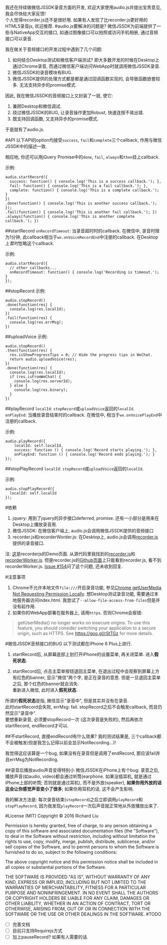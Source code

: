 我还在持续做微信JSSDK录音方面的开发, 欢迎大家使用audio.js并提出宝贵意见, 我会尽快给大家反馈!  
个人觉得recorder.js还不是很好用. 如果有人发现了比recorder.js更好用的HTML5录音js, 欢迎推荐.
#audio.js要解决的问题是?
微信JSSDK为前端提供了一些与NativeApp交互的接口, 如通过图像接口可以拍照或访问手机相册, 通过音频接口可以录音.

我在做关于音频接口的开发过程中遇到了几个问题:  
1. 如何结合Desktop测试和微信客户端测试? 即大多数开发的时候在Desktop上通过Chrome录音, 而通过微信客户端访问WebApp时就调用微信JSSDK录音.  
2. 微信JSSDK的录音模块有BUG.  
3. 微信JSSDK提供的处理方式都是都是通过回调函数实现的, 会导致函数嵌套较多. 无法支持异步的promise模式.

因此, 我在微信JSSDK的音频接口上又封装了一层, 使它:  
1. 兼顾Desktop和微信调试.  
2. 绕过微信JSSDK的BUG, 让录音操作更加Robust, 快速连按不易出错.  
3. 既支持回调函数, 又支持异步的promise模式.

于是就有了audio.js.

#API
以下API的option均接受`success`, `fail`和`complete`三个callback, 作用与微信JSSDK中的描述一致.

相应地, 你还可以用jQuery Promise中的`done`, `fail`, `always`和`then`挂上callback.

示例:
```
audio.startRecord({
  success: function() { console.log('This is a success callback.'); },
  fail: function() { console.log('This is a fail callback.'); },
  complete: function() { console.log('This is a complete callback.'); }
})
.done(function() { console.log('This is another success callback.'); });
.fail(function() { console.log('This is another fail callback.'); })
.always(function() { console.log('This is another complete callback.'); })
```

##startRecord
`onRecordTimeout`: 当录音超时时的callback. 在微信中, 录音时限为1分钟, 此callback相当于`wx.onVoiceRecordEnd`中注册的callback. 在Desktop上*暂时*忽略这个callback.

示例:
```
audio.startRecord({
  // other callbacks...
  onRecordTimeout: function() { console.log('Recording is timeout.'); }
});
```
##stopRecord
示例:
```
audio.stopRecord()
.done(function(res) {
  console.log(res.localId);
})
.fail(function(res) {
  console.log(res.errMsg);
})
```
##uploadVoice
示例:
```
audio.stopRecord()
.then(function(res) {
  res.isShowProgressTips = 0; // Hide the progress tips in WeChat.
  return audio.uploadVoice(res);
})
.done(function(res) {
  console.log(res.localId);
  if (res.isFromWeChat) {
  	console.log(res.serverId);
  } else {
  	console.log(res.binary);
  }
})
```
##playRecord
`localId`: `stopRecord`或`uploadVoice`返回的`localId`.  
`onPlayEnd`: 当播放录音结束时的callback. 在微信中, 相当于`wx.onVoicePlayEnd`中注册的callback.

示例:
```
audio.playRecord({
    localId: self.localId,
    success: function () { console.log('Record starts playing.'); },
    onPlayEnd: function () { console.log('Record ends playing.'); }
});
```
##stopPlayRecord
`localId`: `stopRecord`或`uploadVoice`返回的`localId`.

示例:
```
audio.stopPlayRecord({
  localId: self.localId
});
```

#依赖
1. jquery: 用到了jquery的异步接口deferred, promise. 还有一小部分是用来在Desktop上播放录音用.
2. 微信JSSDK: 在微信客户端上, audio.js会调用微信JSSDK提供的音频接口
3. recorder.js和recorderWorder.js: 在Desktop上, audio.js会调用[recorder.js](https://github.com/mattdiamond/Recorderjs)提供的录音接口.

注: [这](https://webaudiodemos.appspot.com/AudioRecorder/index.html)是recorderjs的Demo页面. 从源代码里我找到的[recorder.js](https://webaudiodemos.appspot.com/AudioRecorder/js/recorderjs/recorder.js)和[recorderWorker.js](https://webaudiodemos.appspot.com/AudioRecorder/js/recorderjs/recorderWorker.js). 但是recorder.js的[Github页面](https://github.com/mattdiamond/Recorderjs)上只能看到recorder.js, 看不到recorderWorker.js. [Issue #154](https://github.com/mattdiamond/Recorderjs/issues/154)问了这个问题, 还未收到回复.

#注意事项
1. Chrome不允许本地文件`file:///`开启录音功能, 参见[Chrome getUserMedia Not Requesting Permission Locally](https://stackoverflow.com/questions/13723699/chrome-getusermedia-not-requesting-permission-locally#). 想Desktop测试录音功能, 需要通过本地服务器访问index.html.
我尝试了`--allow-file-access-from-files`但是并没有起作用.
2. 如果你的WebApp部署在服务器上, 请用`https`. 否则Chrome会报错:

>getUserMedia() no longer works on insecure origins. To use this feature, you should consider switching your application to a secure origin, such as HTTPS. See https://goo.gl/rStTGz for more details.


#微信JSSDK音频接口的BUG
以下测试都在iPhone 6 Plus上进行.

1. startRecord后, 从屏幕底部上划打开iPhone的设置菜单, 再关闭菜单. 进入**假死状态**.

2. startRecord后, 点击主菜单按钮退回主菜单, 在退出过程中会观察到屏幕上方有红色的banner, 显示"微信"两个字, 是正在录音的意思. 但是一旦退回主菜单之后, 那个红色的banner就会消失.  
重新进入微信, 此时进入**假死状态**.

所谓的**假死状态**是指, 微信显示"录音中", 但是其实并没有在录音.  
此时startRecord会失败, errMsg: fail. stopRecord之后不会触发callback, 而且仍然显示"录音中".  
要想重新录音, 必须要stopRecord一次 (这次录音是失败的), 然后再依次startRecord, endRecord才可以.

##不startRecord, 直接endRecord有什么效果?
我的测试结果是, 三个callback都不会被触发(但是我怎么记得以前会显示NotRecording…)!

我觉得这应该算是一个bug, 如果没有在录音但是调用了endRecord, 那应该fail并且errMsg为NotRecording.

##录音后播放audio声音变得特别小
微信JSSDK在iPhone上有个bug: 录音之后, 播放声音(如audio, video)都会通过听筒(earphone. 如果没插耳机, 就是通过iPhone上部的听筒; 否则就是通过耳机), 而不是外放(speaker), **如果你用外放的话这会让你感觉声音变小了很多**; 如果你用耳机的话, 这不会产生影响.

我的解决方法是: 每次录音结束(`stopRecord`)之后立即调用`playRecord`和`stopPlayRecord`, 因为我发现`playRecord`一次后声音就正常地从外放播放出来了.

#License (MIT)
Copyright © 2016 Richard Liu

Permission is hereby granted, free of charge, to any person obtaining a copy of this software and associated documentation files (the "Software"), to deal in the Software without restriction, including without limitation the rights to use, copy, modify, merge, publish, distribute, sublicense, and/or sell copies of the Software, and to permit persons to whom the Software is furnished to do so, subject to the following conditions:

The above copyright notice and this permission notice shall be included in all copies or substantial portions of the Software.

THE SOFTWARE IS PROVIDED "AS IS", WITHOUT WARRANTY OF ANY KIND, EXPRESS OR IMPLIED, INCLUDING BUT NOT LIMITED TO THE WARRANTIES OF MERCHANTABILITY, FITNESS FOR A PARTICULAR PURPOSE AND NONINFRINGEMENT. IN NO EVENT SHALL THE AUTHORS OR COPYRIGHT HOLDERS BE LIABLE FOR ANY CLAIM, DAMAGES OR OTHER LIABILITY, WHETHER IN AN ACTION OF CONTRACT, TORT OR OTHERWISE, ARISING FROM, OUT OF OR IN CONNECTION WITH THE SOFTWARE OR THE USE OR OTHER DEALINGS IN THE SOFTWARE.
#TODO
- [ ] 完善文档
- [ ] 目前只支持Requirejs方式
- [ ] 加上pauseRecord? 如果有人需要的话.
